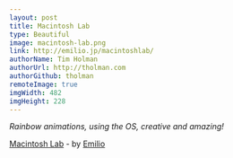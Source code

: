 ```yaml
---
layout: post
title: Macintosh Lab
type: Beautiful
image: macintosh-lab.png
link: http://emilio.jp/macintoshlab/
authorName: Tim Holman
authorUrl: http://tholman.com
authorGithub: tholman
remoteImage: true
imgWidth: 482
imgHeight: 228
---
```


_Rainbow animations, using the OS, creative and amazing!_

[Macintosh Lab](http://emilio.jp/macintoshlab/) - by [Emilio](http://emilio.jp/)
